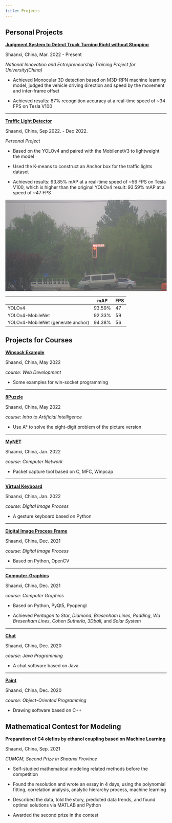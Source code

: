 ```yaml
---
title: Projects
---
```


## Personal Projects

[**Judgment System to Detect Truck Turning Right without Stopping**](https://github.com/Jiayi-Zeng/Judgment-System-to-Detect-Truck-Turning-Right-without-Stopping)                                                                          

Shaanxi, China, Mar. 2022 - Present   

*National Innovation and Entrepreneurship Training Project for University(China)*             

* Achieved Monocular 3D detection based on M3D-RPN machine learning model, judged the vehicle driving direction and speed by the movement and inter-frame offset

* Achieved results: 87% recognition accuracy at a real-time speed of ~34 FPS on Tesla V100

------

[**Traffic Light Detector**](https://github.com/Jiayi-Zeng/Traffic-Light-Detector) 

Shaanxi, China, Sep 2022. - Dec 2022.   

*Personal Project*             

* Based on the YOLOv4 and paired with the MobilenetV3 to lightweight the model

* Used the K-means to construct an Anchor box for the traffic lights dataset 

* Achieved results: 93.85% mAP at a real-time speed of ~56 FPS on Tesla V100, which is higher than the original YOLOv4 result: 93.59% mAP at a speed of ~47 FPS

![image-20230211164807135](https://raw.githubusercontent.com/Jiayi-Zeng/Jiayi-Zeng.github.io/pic/img/image-20230211164807135.png)

|                                     | mAP    | FPS  |
| ----------------------------------- | ------ | ---- |
| YOLOv4                              | 93.59% | 47   |
| YOLOv4-MobileNet                    | 92.33% | 59   |
| YOLOv4-MobileNet  (generate anchor) | 94.38% | 56   |

## Projects for Courses

[**Winsock Example**](https://github.com/Jiayi-Zeng/Winsocket-emample)

Shaanxi, China, May 2022 

*course: Web Development*

* Some examples for win-socket programming

------

[**8Puzzle**](https://github.com/Jiayi-Zeng/8Puzzle) 

Shaanxi, China, May 2022 

*course: Intro to Artificial Intelligence*

* Use A* to solve the eight-digit problem of the picture version

------

[**MyNET**](https://github.com/Jiayi-Zeng/MyNET)  

Shaanxi, China, Jan. 2022   

*course: Computer Network*

* Packet capture tool based on C, MFC, Winpcap

------

[**Virtual Keyboard**](Virtual-Keyboard)

Shaanxi, China, Jan. 2022 

*course: Digital Image Process*    

* A gesture keyboard based on Python

------

[**Digital Image Process Frame**](https://github.com/Jiayi-Zeng/Digital-Image-Process-Frame)   

Shaanxi, China, Dec. 2021   

*course: Digital Image Process*    

* Based on Python, OpenCV

------

[**Computer-Graphics**](https://github.com/Jiayi-Zeng/Computer-Graphics)  

Shaanxi, China, Dec. 2021

*course: Computer Graphics*

* Based on Python, PyQt5, Pyopengl

* Achieved *Pentagon to Star*, *Diamond*, *Bresenham Lines*, *Padding*, *Wu Bresenham Lines*, *Cohen Sutherla*, *3Dball,* and *Solar System*

------

[**Chat**](https://github.com/Jiayi-Zeng/Chat)   

Shaanxi, China, Dec. 2020 

*course: Java Programming*

* A chat software based on Java

------

[**Paint**](https://github.com/Jiayi-Zeng/Paint)  

Shaanxi, China, Dec. 2020   

*course: Object-Oriented Programming*

* Drawing software based on C++

##  Mathematical Contest for Modeling
**Preparation of C4 olefins by ethanol coupling based on Machine Learning**                                             

Shaanxi, China, Sep. 2021

*CUMCM, Second Prize in Shaanxi Province*                   

* Self-studied mathematical modeling related methods before the competition

* Found the resolution and wrote an essay in 4 days, using the polynomial fitting, correlation analysis, analytic hierarchy process, machine learning

* Described the data, told the story, predicted data trends, and found optimal solutions via MATLAB and Python

* Awarded the second prize in the contest